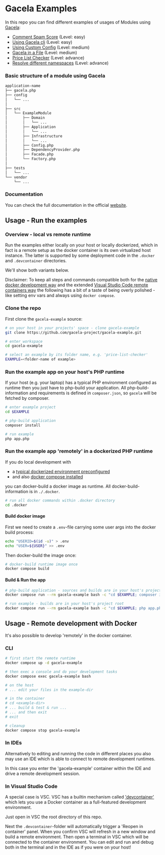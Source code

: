 # Gacela Examples

In this repo you can find different examples of usages of Modules using [Gacela](http://gacela-project.com/):

- [Comment Spam Score](comment-spam-score) (Level: easy)
- [Using Gacela cli](using-gacela-cli) (Level: easy)
- [Using Custom Config](using-custom-config) (Level: medium)
- [Gacela in a File](gacela-in-a-file) (Level: medium)
- [Price List Checker](price-list-checker) (Level: advance)
- [Resolve different namespaces](resolve-different-namespaces) (Level: advance)

### Basic structure of a module using Gacela

```bash
application-name
├── gacela.php
├── config
│   └── ...
│
├── src
│   └── ExampleModule
│       ├── Domain
│       │   └── ...
│       ├── Application
│       │   └── ...
│       ├── Infrastructure
│       │   └── ...
│       ├── Config.php
│       ├── DependencyProvider.php
│       ├── Facade.php
│       └── Factory.php
│
├── tests
│   └── ...
└── vendor
    └── ...
```

### Documentation

You can check the full documentation in the official [website](https://gacela-project.com/).

## Usage - Run the examples

### Overview - local vs remote runtime

Run the examples either locally on your host or locally dockerized, which in fact is a remote setup as the docker container is its own virtualized host instance. The latter is supported by some deployment code in the ```.docker``` and ```.devcontainer``` directories.

We'll show both variants below.

Disclaimer: To keep all steps and commands compatible both for the [native docker development way](https://docs.docker.com/develop/) and the extended [Visual Studio Code remote containers way](https://code.visualstudio.com/docs/remote/containers) the following has a bit of a taste of being overly polished - like setting env vars and always using ```docker compose```.

### Clone the repo

First clone the ```gacela-example``` source:

```bash
# on your host in your projects' space - clone gacela-example
git clone https://github.com/gacela-project/gacela-example.git

# enter workspace
cd gacela-example

# select an example by its folder name, e.g. 'price-list-checker'
EXAMPLE=<folder-name of example>
```

### Run the example app on your host's PHP runtime

If your host (e.g. your laptop) has a typical PHP environment configured as runtime then you just have to php-build your application. 
All php-build-information and requirements is defined in ```composer.json```, so ```gacela``` will be fetched by composer. 

```bash
# enter example project
cd $EXAMPLE

# php-build application
composer install

# run example
php app.php
```

### Run the example app 'remotely' in a dockerized PHP runtime

If you do local development with 

* a [typical dockerized environment preconfigured](https://docs.docker.com/get-docker/) 
* and also [docker compose installed](https://docs.docker.com/compose/install/) 

you can docker-build a docker image as runtime. All docker-build-information is in ```./.docker```.

```bash
# run all docker commands within .docker directory
cd .docker
```

#### Build docker image

First we need to create a ```.env```-file carrying some user args into the docker build process:

```bash
echo "USERID=$(id -u)" > .env
echo "USER=${USER}" >> .env
```

Then docker-build the image once:

```bash
# docker-build runtime image once
docker compose build
```

#### Build & Run the app

```bash
# php-build application - sources and builds are in your host's project root
docker compose run --rm gacela-example bash -c "cd $EXAMPLE; composer install"

# run example - builds are in your host's project root
docker compose run --rm gacela-example bash -c "cd $EXAMPLE; php app.php"
```

## Usage - Remote development with Docker

It's also possible to develop 'remotely' in the docker container.

### CLI

```bash
# first start the remote runtime
docker compose up -d gacela-example

# then exec a console and do your development tasks
docker compose exec gacela-example bash

# on the host
# ... edit your files in the example-dir

# in the container
# cd <example-dir>
# ... build & test & run ...
# ... and then exit
# exit

# cleanup
docker compose stop gacela-example
```

### In IDEs

Alternatively to editing and running the code in different places you also may use an IDE which is able to connect to remote development runtimes.

In this case you enter the 'gacela-example' container within the IDE and drive a remote development session.

### In Visual Studio Code

A special case is VSC. VSC has a builtin mechanism called ['devcontainer'](https://code.visualstudio.com/docs/remote/containers) which lets you use a Docker container as a full-featured development environment.

Just open in VSC the root directory of this repo. 

Next the ```.devcontainer```-folder will automatically trigger a 'Reopen in container' panel. When you confirm VSC will refresh in a new window and build a remote environment. Then open a terminal in VSC which will be connected to the container environment. You can edit and run and debug both in the terminal and in the IDE as if you were on your host!

